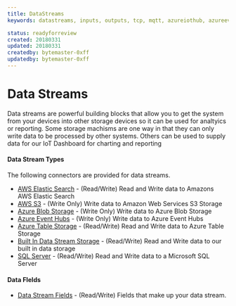 ```yaml
---
title: DataStreams
keywords: datastreams, inputs, outputs, tcp, mqtt, azureiothub, azureeventhub, rest

status: readyforreview
created: 20180331
updated: 20180331
createdby: bytemaster-0xff
updatedby: bytemaster-0xff
---
```

# Data Streams
Data streams are powerful building blocks that allow you to get the system from your devices into other storage devices so it can be used for analtyics or reporting.  Some storage machisms are one way in that they can only write data to be processed by other systems.
Others can be used to supply data for our IoT Dashboard for charting and reporting

#### Data Stream Types
The following connectors are provided for data streams.

* [AWS Elastic Search](AWSElasticSearch.md) - (Read/Write) Read and Write data to Amazons AWS Elastic Search
* [AWS S3](AWSS3.md) - (Write Only) Write data to Amazon Web Services S3 Storage
* [Azure Blob Storage](AzureBlob.md) - (Write Only) Write data to Azure Blob Storage
* [Azure Event Hubs](AzureEventHubs.md) - (Write Only) Write data to Azure Event Hubs
* [Azure Table Storage](AzureTable.md) - (Read/Write) Read and Write data to Azure Table Storage
* [Built In Data Stream Storage](BuiltIn.md) - (Read/Write) Read and Write data to our built in data storage
* [SQL Server](SQLServer.md) - (Read/Write) Read and Write data to a Microsoft SQL Server

#### Data FIelds
* [Data Stream Fields](DataStreamFields.md) - (Read/Write) Fields that make up your data stream.
